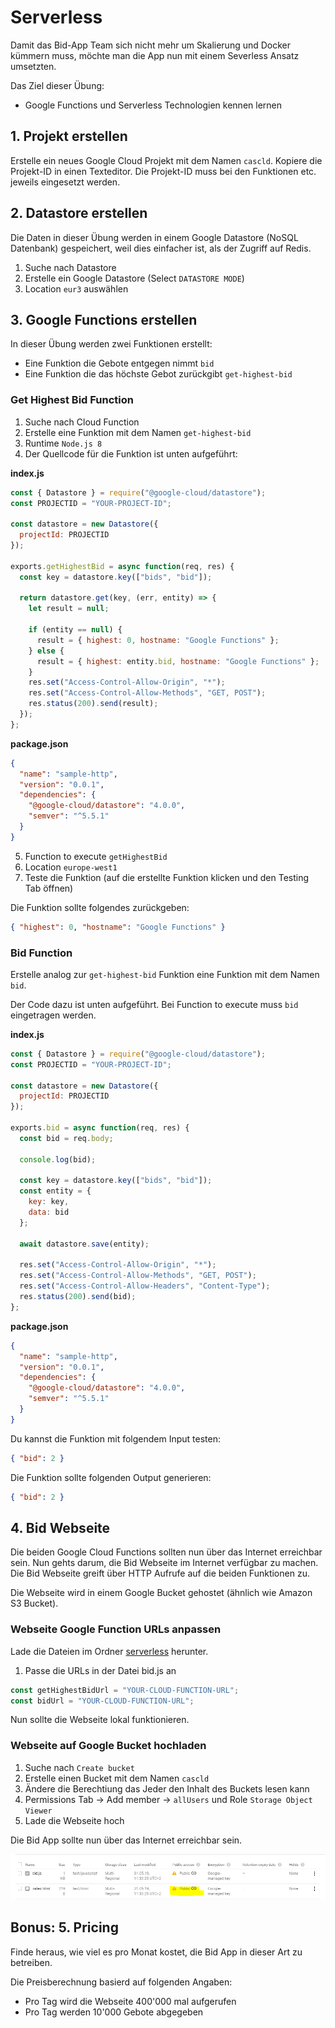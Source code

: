 # Serverless

Damit das Bid-App Team sich nicht mehr um Skalierung und Docker kümmern muss, möchte man die App nun mit einem Severless Ansatz umsetzten.

Das Ziel dieser Übung:

- Google Functions und Serverless Technologien kennen lernen

## 1. Projekt erstellen

Erstelle ein neues Google Cloud Projekt mit dem Namen `cascld`.
Kopiere die Projekt-ID in einen Texteditor. Die Projekt-ID muss bei den Funktionen etc. jeweils eingesetzt werden.

## 2. Datastore erstellen

Die Daten in dieser Übung werden in einem Google Datastore (NoSQL Datenbank) gespeichert, weil dies einfacher ist, als der Zugriff auf Redis.

1. Suche nach Datastore
2. Erstelle ein Google Datastore (Select `DATASTORE MODE`)
3. Location `eur3` auswählen

## 3. Google Functions erstellen

In dieser Übung werden zwei Funktionen erstellt:

- Eine Funktion die Gebote entgegen nimmt `bid`
- Eine Funktion die das höchste Gebot zurückgibt `get-highest-bid`

### Get Highest Bid Function

1. Suche nach Cloud Function
2. Erstelle eine Funktion mit dem Namen `get-highest-bid`
3. Runtime `Node.js 8`
4. Der Quellcode für die Funktion ist unten aufgeführt:

**index.js**

```js
const { Datastore } = require("@google-cloud/datastore");
const PROJECTID = "YOUR-PROJECT-ID";

const datastore = new Datastore({
  projectId: PROJECTID
});

exports.getHighestBid = async function(req, res) {
  const key = datastore.key(["bids", "bid"]);

  return datastore.get(key, (err, entity) => {
    let result = null;

    if (entity == null) {
      result = { highest: 0, hostname: "Google Functions" };
    } else {
      result = { highest: entity.bid, hostname: "Google Functions" };
    }
    res.set("Access-Control-Allow-Origin", "*");
    res.set("Access-Control-Allow-Methods", "GET, POST");
    res.status(200).send(result);
  });
};
```

**package.json**

```json
{
  "name": "sample-http",
  "version": "0.0.1",
  "dependencies": {
    "@google-cloud/datastore": "4.0.0",
    "semver": "^5.5.1"
  }
}
```

5. Function to execute `getHighestBid`
6. Location `europe-west1`
7. Teste die Funktion (auf die erstellte Funktion klicken und den Testing Tab öffnen)

Die Funktion sollte folgendes zurückgeben:

```json
{ "highest": 0, "hostname": "Google Functions" }
```

### Bid Function

Erstelle analog zur `get-highest-bid` Funktion eine Funktion mit dem Namen `bid`.

Der Code dazu ist unten aufgeführt. Bei Function to execute muss `bid` eingetragen werden.

**index.js**

```js
const { Datastore } = require("@google-cloud/datastore");
const PROJECTID = "YOUR-PROJECT-ID";

const datastore = new Datastore({
  projectId: PROJECTID
});

exports.bid = async function(req, res) {
  const bid = req.body;

  console.log(bid);

  const key = datastore.key(["bids", "bid"]);
  const entity = {
    key: key,
    data: bid
  };

  await datastore.save(entity);

  res.set("Access-Control-Allow-Origin", "*");
  res.set("Access-Control-Allow-Methods", "GET, POST");
  res.set("Access-Control-Allow-Headers", "Content-Type");
  res.status(200).send(bid);
};
```

**package.json**

```json
{
  "name": "sample-http",
  "version": "0.0.1",
  "dependencies": {
    "@google-cloud/datastore": "4.0.0",
    "semver": "^5.5.1"
  }
}
```

Du kannst die Funktion mit folgendem Input testen:

```json
{ "bid": 2 }
```

Die Funktion sollte folgenden Output generieren:

```json
{ "bid": 2 }
```

## 4. Bid Webseite

Die beiden Google Cloud Functions sollten nun über das Internet erreichbar sein. Nun gehts darum, die Bid Webseite im Internet verfügbar zu machen. Die Bid Webseite greift über HTTP Aufrufe auf die beiden Funktionen zu.

Die Webseite wird in einem Google Bucket gehostet (ähnlich wie Amazon S3 Bucket).

### Webseite Google Function URLs anpassen

Lade die Dateien im Ordner [serverless](serverless) herunter.

1. Passe die URLs in der Datei bid.js an

```js
const getHighestBidUrl = "YOUR-CLOUD-FUNCTION-URL";
const bidUrl = "YOUR-CLOUD-FUNCTION-URL";
```

Nun sollte die Webseite lokal funktionieren.

### Webseite auf Google Bucket hochladen

1. Suche nach `Create bucket`
2. Erstelle einen Bucket mit dem Namen `cascld`
3. Ändere die Berechtiung das Jeder den Inhalt des Buckets lesen kann
4. Permissions Tab -> Add member -> `allUsers` und Role `Storage Object Viewer`
5. Lade die Webseite hoch

Die Bid App sollte nun über das Internet erreichbar sein.

![bucket](images/bucket.png "Bucket")

## Bonus: 5. Pricing

Finde heraus, wie viel es pro Monat kostet, die Bid App in dieser Art zu betreiben.

Die Preisberechnung basierd auf folgenden Angaben:

- Pro Tag wird die Webseite 400'000 mal aufgerufen
- Pro Tag werden 10'000 Gebote abgegeben
